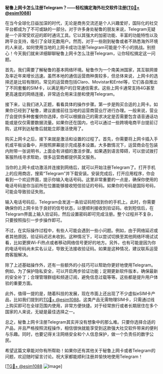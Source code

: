 **秘鲁上网卡怎么注册Telegram？——轻松搞定海外社交软件注册[[TG💪+ @esim1088](https://t.me/s/esim1088)]**

在当今全球化日益加深的时代，无论是商务交流还是个人兴趣爱好，国际化的社交平台都成为了不可或缺的一部分。对于许多身处秘鲁的朋友来说，Telegram无疑是一个非常受欢迎的即时通讯工具。它以其强大的加密功能、丰富的功能特性以及跨平台支持，吸引了全球无数用户。然而，对于一些刚到秘鲁或者不熟悉海外环境的人来说，如何使用当地的上网卡成功注册Telegram可能是个不小的挑战。别担心！今天我们就来详细聊聊秘鲁上网卡怎么注册Telegram，让你轻松搞定这一问题。

首先，我们需要了解秘鲁的基本网络环境。秘鲁作为一个南美洲国家，其互联网普及率近年来增长迅速。虽然本地的通信运营商种类较多，但总体来说，上网卡的选择还是比较有限的。常见的运营商包括Claro、Movistar和Entel等，它们各自推出了不同套餐的SIM卡，以满足用户的日常通信需求。这些上网卡通常支持4G甚至更高速度的网络连接，非常适合用来注册和使用Telegram。

接下来，让我们进入正题，看看具体的操作步骤。第一步是购买合适的上网卡。如果你已经到了秘鲁，建议直接前往当地的运营商营业厅进行办理。一般来说，营业厅会提供多种套餐供你选择，你可以根据自己的需求决定是否需要包含语音通话功能或是仅仅需要数据流量。如果你还在国内，也可以通过一些跨境电商平台提前订购，这样到达秘鲁后就能立即激活使用了。

购买上网卡之后，接下来就是激活和设置的过程了。首先，你需要将上网卡插入手机或平板设备中，并按照屏幕提示完成基本设置。大多数情况下，运营商会在包装内附带一张说明书，上面会有详细的激活步骤。如果遇到语言障碍，可以尝试拨打客服热线寻求帮助，很多运营商都提供英文服务。

当你的上网卡成功激活并连接到网络后，就可以开始注册Telegram了。打开手机上的应用商店，搜索“Telegram”并下载安装。安装完成后，打开应用程序，你会看到一个欢迎界面，提示你输入电话号码。这里非常重要的一点是，确保你使用的电话号码是你当前所在位置能够接收短信验证的号码。如果你的号码是国际号码，可能会导致验证失败。

输入电话号码后，Telegram会发送一条验证码短信到你的手机上。此时，你需要确保你的上网卡处于良好的信号状态，以便顺利接收到验证码。收到短信后，在Telegram界面上输入验证码，然后设置密码即可完成注册。整个过程并不复杂，只要按照指引一步步操作即可。

不过，在实际操作过程中，有些人可能会遇到一些小问题。例如，由于网络延迟或者其他原因，验证码迟迟未收到。这种情况下，可以尝试切换至其他网络环境试试看，比如更换Wi-Fi热点或者移动网络信号更好的地方。另外，也有可能是因为你的电话号码尚未实名认证，导致无法接收验证码。如果是这种情况，建议联系运营商客服解决。

除了上述基础操作外，还有一些额外的小技巧可以帮助你更好地使用Telegram。例如，为了保护隐私安全，可以开启两步验证功能；定期更新软件版本，确保最新的安全补丁；合理管理群组和频道订阅，避免信息过载等等。这些都是提升用户体验的重要方面。

此外，值得一提的是，随着科技的发展，现在市面上还出现了不少虚拟eSIM卡产品，比如我们提到的[TG💪+ @esim1088](https://t.me/s/esim1088)。这类产品无需物理SIM卡，只需通过线上购买即可在全球范围内使用，非常方便快捷。对于经常旅行或者长期居住在多个国家的人来说，无疑是最佳选择之一。

总之，秘鲁上网卡注册Telegram其实并没有想象中的那么难。只要你选择合适的产品，并且严格按照流程操作，相信很快就能享受到这款强大社交软件带来的便利与乐趣。同时，也要记得关注网络安全和个人信息保护，做一个负责任的数字公民。

希望这篇文章能对你有所帮助！如果你还有其他关于秘鲁上网卡或者Telegram的问题，欢迎随时留言讨论。祝大家都能顺利注册并愉快地使用Telegram！

[[TG💪+ @esim1088](https://t.me/s/esim1088) ![Image](https://i.postimg.cc/4NQfJmqS/Snipaste-2025-05-13-00-14-12.png)]